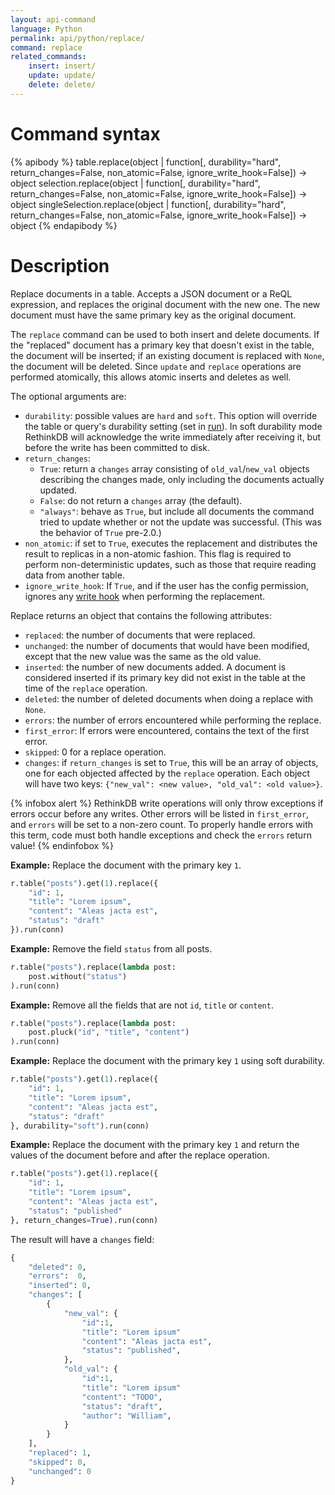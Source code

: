 ```yaml
---
layout: api-command
language: Python
permalink: api/python/replace/
command: replace
related_commands:
    insert: insert/
    update: update/
    delete: delete/
---
```


# Command syntax #

{% apibody %}
table.replace(object | function[, durability="hard", return_changes=False, non_atomic=False, ignore_write_hook=False])
    &rarr; object
selection.replace(object | function[, durability="hard", return_changes=False, non_atomic=False, ignore_write_hook=False])
    &rarr; object
singleSelection.replace(object | function[, durability="hard", return_changes=False, non_atomic=False, ignore_write_hook=False])
    &rarr; object
{% endapibody %}

# Description #

Replace documents in a table. Accepts a JSON document or a ReQL expression,
and replaces the original document with the new one. The new document must
have the same primary key as the original document.

The `replace` command can be used to both insert and delete documents. If
the "replaced" document has a primary key that doesn't exist in the table,
the document will be inserted; if an existing document is replaced with
`None`, the document will be deleted. Since `update` and `replace` operations
are performed atomically, this allows atomic inserts and deletes as well.

The optional arguments are:

- `durability`: possible values are `hard` and `soft`. This option will override
  the table or query's durability setting (set in [run](/api/python/run/)). In
  soft durability mode RethinkDB will acknowledge the write immediately after
  receiving it, but before the write has been committed to disk.
- `return_changes`:
    - `True`: return a `changes` array consisting of `old_val`/`new_val` objects
      describing the changes made, only including the documents actually
      updated.
    - `False`: do not return a `changes` array (the default).
    - `"always"`: behave as `True`, but include all documents the command tried
      to update whether or not the update was successful. (This was the behavior
      of `True` pre-2.0.)
- `non_atomic`: if set to `True`, executes the replacement and distributes the
  result to replicas in a non-atomic fashion. This flag is required to perform
  non-deterministic updates, such as those that require reading data from
  another table.
- `ignore_write_hook`: If `True`, and if the user has the config permission,
  ignores any [write
  hook](/api/python/manipulating-tables/set_write_hook.md) when performing
  the replacement.

Replace returns an object that contains the following attributes:

- `replaced`: the number of documents that were replaced.
- `unchanged`: the number of documents that would have been modified, except
  that the new value was the same as the old value.
- `inserted`: the number of new documents added. A document is considered inserted if its primary key did not exist in the table at the time of the `replace` operation.
- `deleted`: the number of deleted documents when doing a replace with `None`.
- `errors`: the number of errors encountered while performing the replace.
- `first_error`: If errors were encountered, contains the text of the first
  error.
- `skipped`: 0 for a replace operation.
- `changes`: if `return_changes` is set to `True`, this will be an array of
  objects, one for each objected affected by the `replace` operation. Each
  object will have two keys: `{"new_val": <new value>, "old_val": <old value>}`.

{% infobox alert %}
RethinkDB write operations will only throw exceptions if errors occur before any writes. Other errors will be listed in `first_error`, and `errors` will be set to a non-zero count. To properly handle errors with this term, code must both handle exceptions and check the `errors` return value!
{% endinfobox %}

__Example:__ Replace the document with the primary key `1`.

```py
r.table("posts").get(1).replace({
    "id": 1,
    "title": "Lorem ipsum",
    "content": "Aleas jacta est",
    "status": "draft"
}).run(conn)
```

__Example:__ Remove the field `status` from all posts.

```py
r.table("posts").replace(lambda post:
    post.without("status")
).run(conn)
```

__Example:__ Remove all the fields that are not `id`, `title` or `content`.

```py
r.table("posts").replace(lambda post:
    post.pluck("id", "title", "content")
).run(conn)
```

__Example:__ Replace the document with the primary key `1` using soft durability.

```py
r.table("posts").get(1).replace({
    "id": 1,
    "title": "Lorem ipsum",
    "content": "Aleas jacta est",
    "status": "draft"
}, durability="soft").run(conn)
```

__Example:__ Replace the document with the primary key `1` and return the values of the document before
and after the replace operation.

```py
r.table("posts").get(1).replace({
    "id": 1,
    "title": "Lorem ipsum",
    "content": "Aleas jacta est",
    "status": "published"
}, return_changes=True).run(conn)
```

The result will have a `changes` field:

```py
{
    "deleted": 0,
    "errors":  0,
    "inserted": 0,
    "changes": [
        {
            "new_val": {
                "id":1,
                "title": "Lorem ipsum"
                "content": "Aleas jacta est",
                "status": "published",
            },
            "old_val": {
                "id":1,
                "title": "Lorem ipsum"
                "content": "TODO",
                "status": "draft",
                "author": "William",
            }
        }
    ],   
    "replaced": 1,
    "skipped": 0,
    "unchanged": 0
}
```
